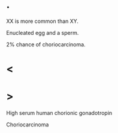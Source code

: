 # .

XX is more common than XY.

Enucleated egg and a sperm.

2% chance of choriocarcinoma.

# <

# >

High serum human chorionic gonadotropin

Choriocarcinoma
